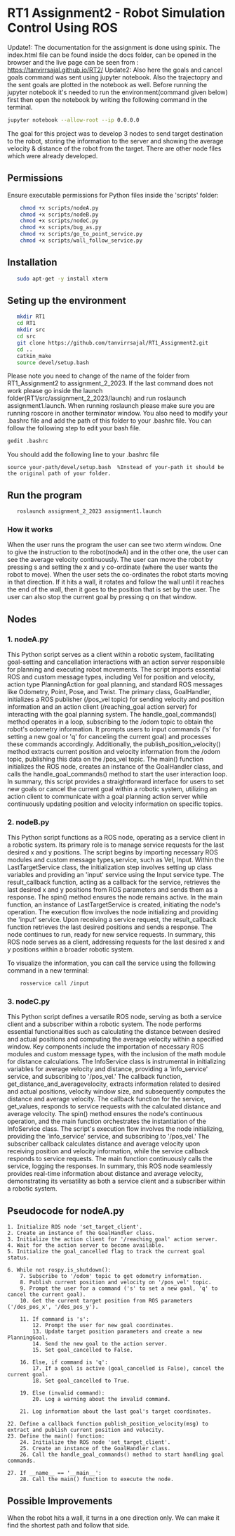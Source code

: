 # RT1 Assignment2 - Robot Simulation Control Using ROS

Update1: The documentation for the assignment is done using spinix. The index.html file can be found inside the docs folder, can be opened in the browser and the live page can be seen from : https://tanvirrsajal.github.io/RT2/
Update2: Also here the goals and cancel goals command was sent using jupyter notebook. Also the trajectopry and the sent goals are plotted in the notebook as well. Before running the jupyter notebook it's needed to run the environment(command given below) first then open the notebook by writing the following command in the terminal. 
```bash
jupyter notebook --allow-root --ip 0.0.0.0
```
The goal for this project was to develop 3 nodes to send target destination to the robot, storing the information to the server and showing the average velocity & distance of the robot from the target. There are other node files which were already developed.

## Permissions
Ensure executable permissions for Python files inside the 'scripts' folder:

```bash
    chmod +x scripts/nodeA.py
    chmod +x scripts/nodeB.py
    chmod +x scripts/nodeC.py
    chmod +x scripts/bug_as.py
    chmod +x scripts/go_to_point_service.py
    chmod +x scripts/wall_follow_service.py
```
## Installation
 ```bash
    sudo apt-get -y install xterm
 ```

## Seting up the environment
 ```bash
    mkdir RT1
    cd RT1
    mkdir src
    cd src
    git clone https://github.com/tanvirrsajal/RT1_Assignment2.git
    cd ..
    catkin_make
    source devel/setup.bash
```
Please note you need to change of the name of the folder from RT1_Assignment2 to assignment_2_2023. If the last command does not work please go inside the launch folder(RT1/src/assignment_2_2023/launch) and run roslaunch assignment1.launch. When running roslaunch please make sure you are running roscore in another terminator window. You also need to modify your .bashrc file and add the path of this folder to your .bashrc file.
You can follow the following step to edit your bash file.

```bash
gedit .bashrc
```
You should add the following line to your .bashrc file
```
source your-path/devel/setup.bash  %Instead of your-path it should be the original path of your folder.

```


## Run the program
 ```bash
    roslaunch assignment_2_2023 assignment1.launch
```

### How it works
When the user runs the program the user can see two xterm window. One to give the instruction to the robot(nodeA) and in the other one, the user can see the average velocity continuously. The user can move the robot by pressing s and setting the x and y co-ordinate (where the user wants the robot to move). When the user sets the co-ordinates the robot starts moving in that direction. If it hits a wall, it rotates and follow the wall until it reaches the end of the wall, then it goes to the position that is set by the user. The user can also stop the current goal by pressing q on that window.

## Nodes

### **1. nodeA.py**
This Python script serves as a client within a robotic system, facilitating goal-setting and cancellation interactions with an action server responsible for planning and executing robot movements. The script imports essential ROS and custom message types, including Vel for position and velocity, action type PlanningAction for goal planning, and standard ROS messages like Odometry, Point, Pose, and Twist. The primary class, GoalHandler, initializes a ROS publisher (/pos_vel topic) for sending velocity and position information and an action client (/reaching_goal action server) for interacting with the goal planning system. The handle_goal_commands() method operates in a loop, subscribing to the /odom topic to obtain the robot's odometry information. It prompts users to input commands ('s' for setting a new goal or 'q' for canceling the current goal) and processes these commands accordingly. Additionally, the publish_position_velocity() method extracts current position and velocity information from the /odom topic, publishing this data on the /pos_vel topic. The main() function initializes the ROS node, creates an instance of the GoalHandler class, and calls the handle_goal_commands() method to start the user interaction loop. 
In summary, this script provides a straightforward interface for users to set new goals or cancel the current goal within a robotic system, utilizing an action client to communicate with a goal planning action server while continuously updating position and velocity information on specific topics.

### **2. nodeB.py**
This Python script functions as a ROS node, operating as a service client in a robotic system. Its primary role is to manage service requests for the last desired x and y positions. The script begins by importing necessary ROS modules and custom message types,service, such as Vel, Input. Within the LastTargetService class, the initialization step involves setting up class variables and providing an 'input' service using the Input service type. The result_callback function, acting as a callback for the service, retrieves the last desired x and y positions from ROS parameters and sends them as a response. The spin() method ensures the node remains active. In the main function, an instance of LastTargetService is created, initiating the node's operation. The execution flow involves the node initializing and providing the 'input' service. Upon receiving a service request, the result_callback function retrieves the last desired positions and sends a response. The node continues to run, ready for new service requests. 
In summary, this ROS node serves as a client, addressing requests for the last desired x and y positions within a broader robotic system.

To visualize the information, you can call the service using the following command in a new terminal:
```bash
    rosservice call /input
```
### **3. nodeC.py**
This Python script defines a versatile ROS node, serving as both a service client and a subscriber within a robotic system. The node performs essential functionalities such as calculating the distance between desired and actual positions and computing the average velocity within a specified window. Key components include the importation of necessary ROS modules and custom message types, with the inclusion of the math module for distance calculations. The InfoService class is instrumental in initializing variables for average velocity and distance, providing a 'info_service' service, and subscribing to '/pos_vel.' The callback function, get_distance_and_averagevelocity, extracts information related to desired and actual positions, velocity window size, and subsequently computes the distance and average velocity. The callback function for the service, get_values, responds to service requests with the calculated distance and average velocity. The spin() method ensures the node's continuous operation, and the main function orchestrates the instantiation of the InfoService class. The script's execution flow involves the node initializing, providing the 'info_service' service, and subscribing to '/pos_vel.' The subscriber callback calculates distance and average velocity upon receiving position and velocity information, while the service callback responds to service requests. The main function continuously calls the service, logging the responses. 
In summary, this ROS node seamlessly provides real-time information about distance and average velocity, demonstrating its versatility as both a service client and a subscriber within a robotic system.


## Pseudocode for nodeA.py
```
1. Initialize ROS node 'set_target_client'.
2. Create an instance of the GoalHandler class.
3. Initialize the action client for '/reaching_goal' action server.
4. Wait for the action server to become available.
5. Initialize the goal_cancelled flag to track the current goal status.

6. While not rospy.is_shutdown():
    7. Subscribe to '/odom' topic to get odometry information.
    8. Publish current position and velocity on '/pos_vel' topic.
    9. Prompt the user for a command ('s' to set a new goal, 'q' to cancel the current goal).
    10. Get the current target position from ROS parameters ('/des_pos_x', '/des_pos_y').

    11. If command is 's':
        12. Prompt the user for new goal coordinates.
        13. Update target position parameters and create a new PlanningGoal.
        14. Send the new goal to the action server.
        15. Set goal_cancelled to False.

    16. Else, if command is 'q':
        17. If a goal is active (goal_cancelled is False), cancel the current goal.
        18. Set goal_cancelled to True.

    19. Else (invalid command):
        20. Log a warning about the invalid command.

    21. Log information about the last goal's target coordinates.

22. Define a callback function publish_position_velocity(msg) to extract and publish current position and velocity.
23. Define the main() function:
    24. Initialize the ROS node 'set_target_client'.
    25. Create an instance of the GoalHandler class.
    26. Call the handle_goal_commands() method to start handling goal commands.

27. If __name__ == '__main__':
    28. Call the main() function to execute the node.

```

## Possible Improvements

When the robot hits a wall, it turns in a one direction only. We can make it find the shortest path and follow that side.
